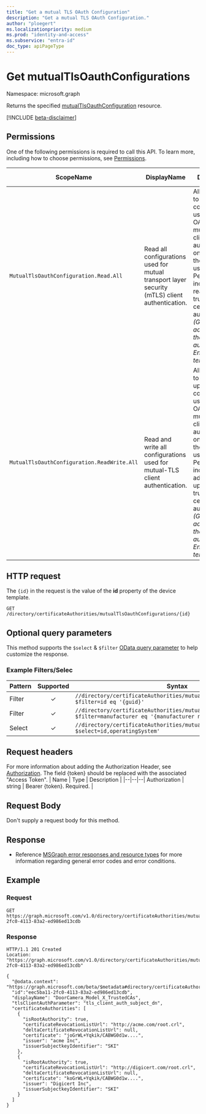 ```yaml
---
title: "Get a mutual TLS OAuth Configuration"
description: "Get a mutual TLS OAuth Configuration."
author: "ploegert"
ms.localizationpriority: medium
ms.prod: "identity-and-access"
ms.subservice: "entra-id"
doc_type: apiPageType
---
```


# Get mutualTlsOauthConfigurations
Namespace: microsoft.graph

Returns the specified [mutualTlsOauthConfiguration](../resources/mutualTlsOauthConfiguration.md) resource.

[!INCLUDE [beta-disclaimer](../../includes/beta-disclaimer.md)]

## Permissions
One of the following permissions is required to call this API. To learn more, including how to choose permissions, see [Permissions](/graph/permissions-reference).

<!-- {
  "blockType": "permissions",
  "name": "mutualtlsoauthconfiguration-get-permissions"
}
-->

|ScopeName|DisplayName|Description|Type|Admin Consent?|Entities/APIs covered|
|-|-|-|-|-|-|
|`MutualTlsOauthConfiguration.Read.All`| Read all configurations used for mutual transport layer security (mTLS) client authentication. | Allows the app to read configuration used for OAuth 2.0 mutual-TLS client authentication, on behalf of the signed-in user. Permission includes reading trusted certificate authorities. _(Granted to admin role on the device authority's EntraId tenant)_|**Delegated**|**Yes**|List, Get|
|`MutualTlsOauthConfiguration.ReadWrite.All`| Read and write all configurations used for mutual-TLS client authentication. | Allows the app to read and update configuration used for OAuth 2.0 mutual-TLS client authentication, on behalf of the signed-in user. Permission includes adding and updating trusted certificate authorities. _(Granted to admin role on the device authority's EntraId tenant)_|**Delegated**|**Yes**|List, Get, Create, Update, Delete|

## HTTP request

The `{id}` in the request is the value of the **id** property of the device template.
<!-- { "blockType": "ignored" } -->
```http
GET /directory/certificateAuthorities/mutualTlsOauthConfigurations/{id}
```

## Optional query parameters
This method supports the `$select` & `$filter` [OData query parameter](/graph/query-parameters) to help customize the response.

### Example Filters/Selec
|Pattern|Supported|Syntax|
|-------|:---------:|------|
|Filter|✓|`//directory/certificateAuthorities/mutualTlsOauthConfigurations/?$filter=id eq '{guid}'`|
|Filter|✓|`//directory/certificateAuthorities/mutualTlsOauthConfigurations/?$filter=manufacturer eq '{manufacturer name}'`|
|Select|✓|`//directory/certificateAuthorities/mutualTlsOauthConfigurations/?$select=id,operatingSystem'`|

## Request headers
For more information about adding the Authorization Header, see [Authorization](/graph/security-authorization). The field {token} should be replaced with the associated "Access Token".
| Name | Type |	Description |
|--|--|--|
Authorization	| string	| Bearer {token}. Required. |

## Request Body
Don't supply a request body for this method.


## Response
- Reference [MSGraph error responses and resource types](/graph/errors) for more information regarding general error codes and error conditions.

## Example
### Request
<!-- {
  "blockType": "request",
  "name": "get_mutualtlsoauthconfiguration"
}
-->
```http
GET https://graph.microsoft.com/v1.0/directory/certificateAuthorities/mutualTlsOauthConfigurations/eec5ba11-2fc0-4113-83a2-ed986ed13cdb
```

### Response
<!-- {
  "blockType": "response",
  "truncated": true,
  "@odata.type": "microsoft.graph.mutualTlsOauthConfiguration"
}
-->

```http
HTTP/1.1 201 Created
Location: "https://graph.microsoft.com/v1.0/directory/certificateAuthorities/mutualTlsOauthConfigurations/eec5ba11-2fc0-4113-83a2-ed986ed13cdb"

{
  "@odata.context": "https://graph.microsoft.com/beta/$metadata#directory/certificateAuthorities/mutualTlsOauthConfigurations/$entity",
  "id":"eec5ba11-2fc0-4113-83a2-ed986ed13cdb",
  "displayName": "DoorCamera_Model_X_TrustedCAs",
  "tlsClientAuthParameter": "tls_client_auth_subject_dn",
  "certificateAuthorities": [
    {
      "isRootAuthority": true,
      "certificateRevocationListUrl": "http://acme.com/root.crl",
      "deltaCertificateRevocationListUrl": null,
      "certificate": "joGrWL+Yqkik/CABWG0d1w....",
      "issuer": "acme Inc",
      "issuerSubjectkeyIdentifier": "SKI"
    },
    {
      "isRootAuthority": true,
      "certificateRevocationListUrl": "http://digicert.com/root.crl",
      "deltaCertificateRevocationListUrl": null,
      "certificate": "koGrWL+Yqkik/CABWG0d1w....",
      "issuer": "Digicert Inc",
      "issuerSubjectkeyIdentifier": "SKI"
    }
  ]
}
```
